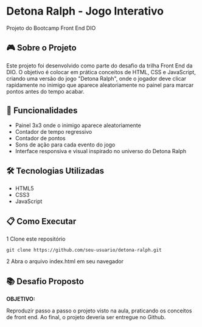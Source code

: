 # Detona Ralph - Jogo Interativo

Projeto do Bootcamp Front End DIO

## 🎮 Sobre o Projeto

Este projeto foi desenvolvido como parte do desafio da trilha Front End da DIO. O objetivo é colocar em prática conceitos de HTML, CSS e JavaScript, criando uma versão do jogo "Detona Ralph", onde o jogador deve clicar rapidamente no inimigo que aparece aleatoriamente no painel para marcar pontos antes do tempo acabar.

## 🚀 Funcionalidades

- Painel 3x3 onde o inimigo aparece aleatoriamente
- Contador de tempo regressivo
- Contador de pontos
- Sons de ação para cada evento do jogo
- Interface responsiva e visual inspirado no universo do Detona Ralph

## 🛠️ Tecnologias Utilizadas

- HTML5
- CSS3
- JavaScript

## 📋 Como Executar

1 Clone este repositório

```github
git clone https://github.com/seu-usuario/detona-ralph.git

```

2 Abra o arquivo index.html em seu navegador

## 📚 Desafio Proposto

**OBJETIVO:**  

Reproduzir passo a passo o projeto visto na aula, praticando os conceitos de front end. Ao final, o projeto deveria ser entregue no Github.
